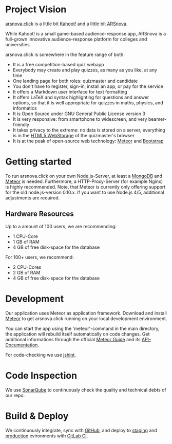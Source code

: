 # Project Vision

[arsnova.click](http://arsnova.click) is a little bit [Kahoot!](https://getkahoot.com/) and a little bit [ARSnova](https://arsnova.eu/).

While Kahoot! is a small game-based audience-response app, ARSnova is a full-grown innovative audience-response platform for colleges and universities. 

arsnova.click is somewhere in the feature range of both:

* It is a free competition-based quiz webapp
* Everybody may create and play quizzes, as many as you like, at any time
* One landing page for both roles: quizmaster and candidate
* You don't have to register, sign-in, install an app, or pay for the service
* It offers a Markdown user interface for text formatting
* It offers LaTeX and syntax highlighting for questions and answer options, so that it is well appropriate for quizzes in maths, physics, and informatics
* It is Open Source under GNU General Public License version 3
* It is very responsive: from smartphone to widescreen, and very beamer-friendly
* It takes privacy to the extreme: no data is stored on a server, everything is in the [HTML5 WebStorage](http://www.w3schools.com/html/html5_webstorage.asp) of the quizmaster's browser
* It is at the peak of open-source web technology: [Meteor](https://www.meteor.com/) and [Bootstrap](http://getbootstrap.com/)

# Getting started

To run arsnova.click on your own Node.js-Server, at least a [MongoDB](https://docs.mongodb.org/manual/installation/) and [Meteor](https://www.meteor.com/) is needed. Furthermore, a HTTP-Proxy-Server (for example Nginx) is highly recommended.
Note, that Meteor is currently only offering support for the old node.js-version 0.10.x. If you want to use Node.js 4/5, additional adjustments are required.

## Hardware Resources
Up to a amount of 100 users, we are recommending:

* 1 CPU-Core
* 1 GB of RAM
* 4 GB of free disk-space for the database

For 100+ users, we recommend:

* 2 CPU-Cores
* 2 GB of RAM
* 4 GB of free disk-space for the database

# Development

Our application uses Meteor as application framework. Download and install [Meteor](https://www.meteor.com/install) to get arsnova.click running on your local development environment.

You can start the app using the 'meteor'-command in the main directory, the application will rebuild itself automatically on code changes.
Get additional informations through the official [Meteor Guide](http://guide.meteor.com/) and its [API-Documentation](http://docs.meteor.com/#/basic/).

For code-checking we use [jshint](http://jshint.com/).

# Code Inspection

We use [SonarQube](https://scm.thm.de/sonar/overview?id=de.thm.arsnova%3Aarsnova.click) to continuously check the quality and technical debts of our repo.

# Build & Deploy

We continuously integrate, sync with [GitHub](https://github.com/thm-projects/arsnova.click), and deploy to [staging](http://staging.arsnova.click) and [production](http://arsnova.click) evironments with [GitLab CI](https://git.thm.de/arsnova/arsnova.click/builds).